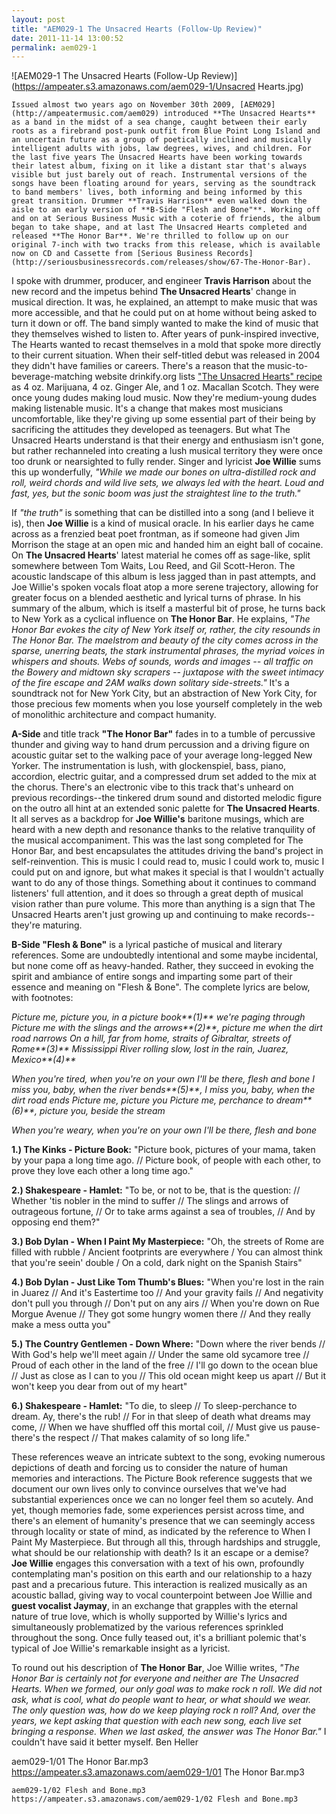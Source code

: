 ```yaml
---
layout: post
title: "AEM029-1 The Unsacred Hearts (Follow-Up Review)"
date: 2011-11-14 13:00:52
permalink: aem029-1
---
```

![AEM029-1 The Unsacred Hearts (Follow-Up Review)](https://ampeater.s3.amazonaws.com/aem029-1/Unsacred Hearts.jpg)

    Issued almost two years ago on November 30th 2009, [AEM029](http://ampeatermusic.com/aem029) introduced **The Unsacred Hearts** as a band in the midst of a sea change, caught between their early roots as a firebrand post-punk outfit from Blue Point Long Island and an uncertain future as a group of poetically inclined and musically intelligent adults with jobs, law degrees, wives, and children. For the last five years The Unsacred Hearts have been working towards their latest album, fixing on it like a distant star that's always visible but just barely out of reach. Instrumental versions of the songs have been floating around for years, serving as the soundtrack to band members' lives, both informing and being informed by this great transition. Drummer **Travis Harrison** even walked down the aisle to an early version of **B-Side "Flesh and Bone"**. Working off and on at Serious Business Music with a coterie of friends, the album began to take shape, and at last The Unsacred Hearts completed and released **The Honor Bar**. We're thrilled to follow up on our original 7-inch with two tracks from this release, which is available now on CD and Cassette from [Serious Business Records](http://seriousbusinessrecords.com/releases/show/67-The-Honor-Bar).

I spoke with drummer, producer, and engineer **Travis Harrison** about the new record and the impetus behind **The Unsacred Hearts**' change in musical direction. It was, he explained, an attempt to make music that was more accessible, and that he could put on at home without being asked to turn it down or off. The band simply wanted to make the kind of music that they themselves wished to listen to. After years of punk-inspired invective, The Hearts wanted to recast themselves in a mold that spoke more directly to their current situation. When their self-titled debut was released in 2004 they didn't have families or careers. There's a reason that the music-to-beverage-matching website drinkify.org lists ["The Unsacred Hearts" recipe](http://drinkify.org/the%20unsacred%20hearts) as 4 oz. Marijuana, 4 oz. Ginger Ale, and 1 oz. Macallan Scotch. They were once young dudes making loud music. Now they're medium-young dudes making listenable music. It's a change that makes most musicians uncomfortable, like they're giving up some essential part of their being by sacrificing the attitudes they developed as teenagers. But what The Unsacred Hearts understand is that their energy and enthusiasm isn't gone, but rather rechanneled into creating a lush musical territory they were once too drunk or nearsighted to fully render. Singer and lyricist **Joe Willie** sums this up wonderfully, _"While we made our bones on ultra-distilled rock and roll, weird chords and wild live sets, we always led with the heart. Loud and fast, yes, but the sonic boom was just the straightest line to the truth."_

If _"the truth"_ is something that can be distilled into a song (and I believe it is), then **Joe Willie** is a kind of musical oracle. In his earlier days he came across as a frenzied beat poet frontman, as if someone had given Jim Morrison the stage at an open mic and handed him an eight ball of cocaine. On **The Unsacred Hearts**' latest material he comes off as sage-like, split somewhere between Tom Waits, Lou Reed, and Gil Scott-Heron. The acoustic landscape of this album is less jagged than in past attempts, and Joe Willie's spoken vocals float atop a more serene trajectory, allowing for greater focus on a blended aesthetic and lyrical turns of phrase. In his summary of the album, which is itself a masterful bit of prose, he turns back to New York as a cyclical influence on **The Honor Bar**. He explains, _"The Honor Bar evokes the city of New York itself or, rather, the city resounds in The Honor Bar. The maelstrom and beauty of the city comes across in the sparse, unerring beats, the stark instrumental phrases, the myriad voices in whispers and shouts. Webs of sounds, words and images -- all traffic on the Bowery and midtown sky scrapers -- juxtapose with the sweet intimacy of the fire escape and 2AM walks down solitary side-streets."_ It's a soundtrack not for New York City, but an abstraction of New York City, for those precious few moments when you lose yourself completely in the web of monolithic architecture and compact humanity.

**A-Side** and title track **"The Honor Bar"** fades in to a tumble of percussive thunder and giving way to hand drum percussion and a driving figure on acoustic guitar set to the walking pace of your average long-legged New Yorker. The instrumentation is lush, with glockenspiel, bass, piano, accordion, electric guitar, and a compressed drum set added to the mix at the chorus. There's an electronic vibe to this track that's unheard on previous recordings--the tinkered drum sound and distorted melodic figure on the outro all hint at an extended sonic palette for **The Unsacred Hearts**. It all serves as a backdrop for **Joe Willie's** baritone musings, which are heard with a new depth and resonance thanks to the relative tranquility of the musical accompaniment. This was the last song completed for The Honor Bar, and best encapsulates the attitudes driving the band's project in self-reinvention. This is music I could read to, music I could work to, music I could put on and ignore, but what makes it special is that I wouldn't actually want to do any of those things. Something about it continues to command listeners' full attention, and it does so through a great depth of musical vision rather than pure volume. This more than anything is a sign that The Unsacred Hearts aren't just growing up and continuing to make records--they're maturing.

**B-Side "Flesh & Bone"** is a lyrical pastiche of musical and literary references. Some are undoubtedly intentional and some maybe incidental, but none come off as heavy-handed. Rather, they succeed in evoking the spirit and ambiance of entire songs and imparting some part of their essence and meaning on "Flesh & Bone". The complete lyrics are below, with footnotes:

_Picture me, picture you, in a picture book**(1)** we're paging through_ _Picture me with the slings and the arrows**(2)**, picture me when the dirt road narrows_ _On a hill, far from home, straits of Gibraltar, streets of Rome**(3)**_ _Mississippi River rolling slow, lost in the rain, Juarez, Mexico**(4)**_

_When you're tired, when you're on your own_ _I'll be there, flesh and bone_ _I miss you, baby, when the river bends**(5)**, I miss you, baby, when the dirt road ends_ _Picture me, picture you_ _Picture me, perchance to dream**(6)**, picture you, beside the stream_

_When you're weary, when you're on your own_ _I'll be there, flesh and bone_

**1.) The Kinks - Picture Book:** "Picture book, pictures of your mama, taken by your papa a long time ago. // Picture book, of people with each other, to prove they love each other a long time ago."

**2.) Shakespeare - Hamlet:** "To be, or not to be, that is the question: // Whether 'tis nobler in the mind to suffer // The slings and arrows of outrageous fortune, // Or to take arms against a sea of troubles, // And by opposing end them?"

**3.) Bob Dylan - When I Paint My Masterpiece:** "Oh, the streets of Rome are filled with rubble / Ancient footprints are everywhere / You can almost think that you're seein' double / On a cold, dark night on the Spanish Stairs"

**4.) Bob Dylan - Just Like Tom Thumb's Blues:** "When you're lost in the rain in Juarez // And it's Eastertime too // And your gravity fails // And negativity don't pull you through // Don't put on any airs // When you're down on Rue Morgue Avenue // They got some hungry women there // And they really make a mess outta you"

**5.) The Country Gentlemen - Down Where:** "Down where the river bends // With God's help we'll meet again // Under the same old sycamore tree // Proud of each other in the land of the free // I'll go down to the ocean blue // Just as close as I can to you // This old ocean might keep us apart // But it won't keep you dear from out of my heart"

**6.) Shakespeare - Hamlet:** "To die, to sleep // To sleep-perchance to dream. Ay, there's the rub! // For in that sleep of death what dreams may come, // When we have shuffled off this mortal coil, // Must give us pause-there's the respect // That makes calamity of so long life."

These references weave an intricate subtext to the song, evoking numerous depictions of death and forcing us to consider the nature of human memories and interactions. The Picture Book reference suggests that we document our own lives only to convince ourselves that we've had substantial experiences once we can no longer feel them so acutely. And yet, though memories fade, some experiences persist across time, and there's an element of humanity's presence that we can seemingly access through locality or state of mind, as indicated by the reference to When I Paint My Masterpiece. But through all this, through hardships and struggle, what should be our relationship with death? Is it an escape or a demise? **Joe Willie** engages this conversation with a text of his own, profoundly contemplating man's position on this earth and our relationship to a hazy past and a precarious future. This interaction is realized musically as an acoustic ballad, giving way to vocal counterpoint between Joe Willie and **guest vocalist Jaymay**, in an exchange that grapples with the eternal nature of true love, which is wholly supported by Willie's lyrics and simultaneously problematized by the various references sprinkled throughout the song. Once fully teased out, it's a brilliant polemic that's typical of Joe Willie's remarkable insight as a lyricist.

To round out his description of **The Honor Bar**, Joe Willie writes, _"The Honor Bar is certainly not for everyone and neither are The Unsacred Hearts. When we formed, our only goal was to make rock n roll. We did not ask, what is cool, what do people want to hear, or what should we wear. The only question was, how do we keep playing rock n roll? And, over the years, we kept asking that question with each new song, each live set bringing a response. When we last asked, the answer was The Honor Bar."_ I couldn't have said it better myself. Ben Heller
  
  aem029-1/01 The Honor Bar.mp3
    https://ampeater.s3.amazonaws.com/aem029-1/01 The Honor Bar.mp3
    
    aem029-1/02 Flesh and Bone.mp3
    https://ampeater.s3.amazonaws.com/aem029-1/02 Flesh and Bone.mp3
    
    